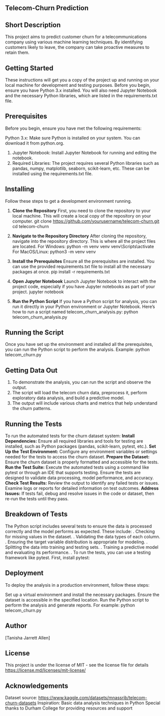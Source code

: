 ## Telecom-Churn Prediction

## Short Description
This project aims to predict customer churn for a telecommunications company using various machine learning techniques. 
By identifying customers likely to leave, the company can take proactive measures to retain them.

## Getting Started
These instructions will get you a copy of the project up and running on your local machine for development and testing purposes. 
Before you begin, ensure you have Python 3.x installed. 
You will also need Jupyter Notebook and the necessary Python libraries, which are listed in the requirements.txt file.

## Prerequisites
Before you begin, ensure you have met the following requirements:

Python 3.x: Make sure Python is installed on your system. You can download it from python.org.
1. Jupyter Notebook: Install Jupyter Notebook for running and editing the notebook.
2. Required Libraries: The project requires several Python libraries such as pandas, numpy, matplotlib, seaborn, scikit-learn, etc. 
   These can be installed using the requirements.txt file.

## Installing
Follow these steps to get a development environment running.

1. **Clone the Repository**
   First, you need to clone the repository to your local machine. This will create a local copy of the repository on your computer.
   git clone https://github.com/yourusername/telecom-churn.git
   cd telecom-churn
   
2. **Navigate to the Repository Directory**
   After cloning the repository, navigate into the repository directory. This is where all the project files are located.
   For Windows:
   python -m venv venv
   venv\Scripts\activate
   For MacOS/Linux:
   python3 -m venv venv
 
3. **Install the Prerequisites**
   Ensure all the prerequisites are installed. You can use the provided requirements.txt file to install all the necessary packages at once.
   pip install -r requirements.txt
   
4. **Open Jupyter Notebook**
   Launch Jupyter Notebook to interact with the project code, especially if you have Jupyter notebooks as part of your project.
   jupyter notebook
   
5. **Run the Python Script**
   If you have a Python script for analysis, you can run it directly in your Python environment or Jupyter Notebook. 
   Here’s how to run a script named telecom_churn_analysis.py:
   python telecom_churn_analysis.py


## Running the Script
Once you have set up the environment and installed all the prerequisites, you can run the Python script to perform the analysis.
Example: python telecom_churn.py

## Getting Data Out
1. To demonstrate the analysis, you can run the script and observe the output. 
2. The script will load the telecom churn data, preprocess it, perform exploratory data analysis, and build a predictive model. 
3. The output will include various charts and metrics that help understand the churn patterns.


## Running the Tests
To run the automated tests for the churn dataset system:
**Install Dependencies:**
Ensure all required libraries and tools for testing are installed, such as Python packages (pandas, scikit-learn, pytest, etc.).
**Set Up the Test Environment:** 
Configure any environment variables or settings needed for the tests to access the churn dataset.
**Prepare the Dataset:**
Ensure the churn dataset is properly formatted and accessible for the tests.
**Run the Test Suite:** 
Execute the automated tests using a command like pytest or through an IDE that supports testing. Ensure the tests are designed to validate data processing, model performance, and accuracy.
**Check Test Results:** 
Review the output to identify any failed tests or issues. Examine logs or reports for detailed information on test outcomes.
**Address Issues:** 
If tests fail, debug and resolve issues in the code or dataset, then re-run the tests until they pass.


## Breakdown of Tests
The Python script includes several tests to ensure the data is processed correctly and the model performs as expected. These include:
. Checking for missing values in the dataset.
. Validating the data types of each column.
. Ensuring the target variable distribution is appropriate for modeling.
. Splitting the data into training and testing sets.
. Training a predictive model and evaluating its performance.
. To run the tests, you can use a testing framework like pytest. First, install pytest:


## Deployment
To deploy the analysis in a production environment, follow these steps:

Set up a virtual environment and install the necessary packages.
Ensure the dataset is accessible in the specified location.
Run the Python script to perform the analysis and generate reports.
For example:
python telecom_churn.py


## Author
[Tanisha Jarrett Allen]

## License
This project is under the license of MIT - see the license file for details https://license.md/licenses/mit-license/

## Acknowledgements
Dataset source: https://www.kaggle.com/datasets/mnassrib/telecom-churn-datasets 
Inspiration: Basic data analysis techniques in Python
Special thanks to Durham College for providing resources and support
